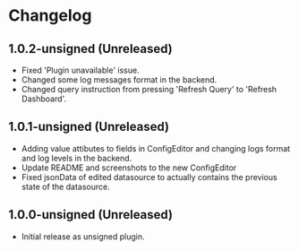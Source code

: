 # Changelog

## 1.0.2-unsigned (Unreleased)

* Fixed 'Plugin unavailable' issue.
* Changed some log messages format in the backend.
* Changed query instruction from pressing 'Refresh Query' to 'Refresh Dashboard'.

## 1.0.1-unsigned (Unreleased)

* Adding value attibutes to fields in ConfigEditor and changing logs format and log levels in the backend.
* Update README and screenshots to the new ConfigEditor
* Fixed jsonData of edited datasource to actually contains the previous state of the datasource.

## 1.0.0-unsigned (Unreleased)

* Initial release as unsigned plugin.
